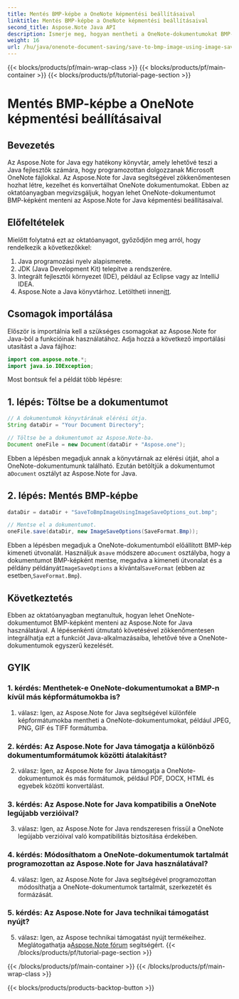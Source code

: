 ```yaml
---
title: Mentés BMP-képbe a OneNote képmentési beállításaival
linktitle: Mentés BMP-képbe a OneNote képmentési beállításaival
second_title: Aspose.Note Java API
description: Ismerje meg, hogyan mentheti a OneNote-dokumentumokat BMP-képekké programozottan az Aspose.Note for Java használatával. Útmutató lépésről lépésre kódpéldákkal.
weight: 16
url: /hu/java/onenote-document-saving/save-to-bmp-image-using-image-save-options/
---
```


{{< blocks/products/pf/main-wrap-class >}}
{{< blocks/products/pf/main-container >}}
{{< blocks/products/pf/tutorial-page-section >}}

# Mentés BMP-képbe a OneNote képmentési beállításaival

## Bevezetés

Az Aspose.Note for Java egy hatékony könyvtár, amely lehetővé teszi a Java fejlesztők számára, hogy programozottan dolgozzanak Microsoft OneNote fájlokkal. Az Aspose.Note for Java segítségével zökkenőmentesen hozhat létre, kezelhet és konvertálhat OneNote dokumentumokat. Ebben az oktatóanyagban megvizsgáljuk, hogyan lehet OneNote-dokumentumot BMP-képként menteni az Aspose.Note for Java képmentési beállításaival.

## Előfeltételek

Mielőtt folytatná ezt az oktatóanyagot, győződjön meg arról, hogy rendelkezik a következőkkel:

1. Java programozási nyelv alapismerete.
2. JDK (Java Development Kit) telepítve a rendszerére.
3. Integrált fejlesztői környezet (IDE), például az Eclipse vagy az IntelliJ IDEA.
4.  Aspose.Note a Java könyvtárhoz. Letöltheti innen[itt](https://releases.aspose.com/note/java/).

## Csomagok importálása

Először is importálnia kell a szükséges csomagokat az Aspose.Note for Java-ból a funkcióinak használatához. Adja hozzá a következő importálási utasítást a Java fájlhoz:

```java
import com.aspose.note.*;
import java.io.IOException;
```

Most bontsuk fel a példát több lépésre:

## 1. lépés: Töltse be a dokumentumot

```java
// A dokumentumok könyvtárának elérési útja.
String dataDir = "Your Document Directory";

// Töltse be a dokumentumot az Aspose.Note-ba.
Document oneFile = new Document(dataDir + "Aspose.one");
```

Ebben a lépésben megadjuk annak a könyvtárnak az elérési útját, ahol a OneNote-dokumentumunk található. Ezután betöltjük a dokumentumot a`Document` osztályt az Aspose.Note for Java.

## 2. lépés: Mentés BMP-képbe

```java
dataDir = dataDir + "SaveToBmpImageUsingImageSaveOptions_out.bmp";

// Mentse el a dokumentumot.
oneFile.save(dataDir, new ImageSaveOptions(SaveFormat.Bmp));
```

 Ebben a lépésben megadjuk a OneNote-dokumentumból előállított BMP-kép kimeneti útvonalát. Használjuk a`save` módszere a`Document` osztályba, hogy a dokumentumot BMP-képként mentse, megadva a kimeneti útvonalat és a példány példányát`ImageSaveOptions` a kívántal`SaveFormat` (ebben az esetben,`SaveFormat.Bmp`).

## Következtetés

Ebben az oktatóanyagban megtanultuk, hogyan lehet OneNote-dokumentumot BMP-képként menteni az Aspose.Note for Java használatával. A lépésenkénti útmutató követésével zökkenőmentesen integrálhatja ezt a funkciót Java-alkalmazásaiba, lehetővé téve a OneNote-dokumentumok egyszerű kezelését.

## GYIK

### 1. kérdés: Menthetek-e OneNote-dokumentumokat a BMP-n kívül más képformátumokba is?

1. válasz: Igen, az Aspose.Note for Java segítségével különféle képformátumokba mentheti a OneNote-dokumentumokat, például JPEG, PNG, GIF és TIFF formátumba.

### 2. kérdés: Az Aspose.Note for Java támogatja a különböző dokumentumformátumok közötti átalakítást?

2. válasz: Igen, az Aspose.Note for Java támogatja a OneNote-dokumentumok és más formátumok, például PDF, DOCX, HTML és egyebek közötti konvertálást.

### 3. kérdés: Az Aspose.Note for Java kompatibilis a OneNote legújabb verzióival?

3. válasz: Igen, az Aspose.Note for Java rendszeresen frissül a OneNote legújabb verzióival való kompatibilitás biztosítása érdekében.

### 4. kérdés: Módosíthatom a OneNote-dokumentumok tartalmát programozottan az Aspose.Note for Java használatával?

4. válasz: Igen, az Aspose.Note for Java segítségével programozottan módosíthatja a OneNote-dokumentumok tartalmát, szerkezetét és formázását.

### 5. kérdés: Az Aspose.Note for Java technikai támogatást nyújt?

 5. válasz: Igen, az Aspose technikai támogatást nyújt termékeihez. Meglátogathatja a[Aspose.Note fórum](https://forum.aspose.com/c/note/28) segítségért.
{{< /blocks/products/pf/tutorial-page-section >}}

{{< /blocks/products/pf/main-container >}}
{{< /blocks/products/pf/main-wrap-class >}}

{{< blocks/products/products-backtop-button >}}
